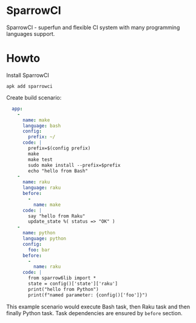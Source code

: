 # SparrowCI

SparrowCI - superfun and flexible CI system with
many programming languages support.

# Howto

Install SparrowCI

```
apk add sparrowci
```

Create build scenario:

```yaml
  app:
    -
      name: make
      language: bash
      config:
        prefix: ~/
      code: |
        prefix=$(config prefix)
        make
        make test
        sudo make install --prefix=$prefix
        echo "hello from Bash"
    -
      name: raku
      language: raku
      before: 
        - 
          name: make
      code: |
        say "hello from Raku"
        update_state %( status => "OK" )
    -
      name: python
      language: python
      config:
        foo: bar
      before: 
        - 
          name: raku
      code: |
        from sparrow6lib import *
        state = config()['state']['raku']
        print("hello from Python")
        print(f"named parameter: {config()['foo']}")
```

This example scenario would execute Bash task, then Raku task
and then finally Python task. Task dependencies are ensured by `before`
section.


